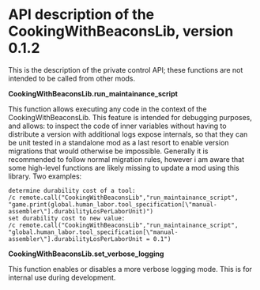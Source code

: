 # API description of the CookingWithBeaconsLib, version 0.1.2

This is the description of the private control API; these functions are not intended to be called from other mods.

**CookingWithBeaconsLib.run_maintainance_script**

This function allows executing any code in the context of the CookingWithBeaconsLib. 
This feature is intended for debugging purposes, and allows:
to inspect the code of inner variables without having to distribute a version with additional logs
expose internals, so that they can be unit tested in a standalone mod
as a last resort to enable version migrations that would otherwise be impossible.
Generally it is recommended to follow normal migration rules, however i am aware that some high-level functions are likely missing to update a mod using this library.
Two examples:
```
determine durability cost of a tool:
/c remote.call("CookingWithBeaconsLib","run_maintainance_script", "game.print(global.human_labor.tool_specification[\"manual-assembler\"].durabilityLosPerLaborUnit)")
set durability cost to new value:
/c remote.call("CookingWithBeaconsLib","run_maintainance_script", "global.human_labor.tool_specification[\"manual-assembler\"].durabilityLosPerLaborUnit = 0.1")
```

**CookingWithBeaconsLib.set_verbose_logging**

This function enables or disables a more verbose logging mode. This is for internal use during development.